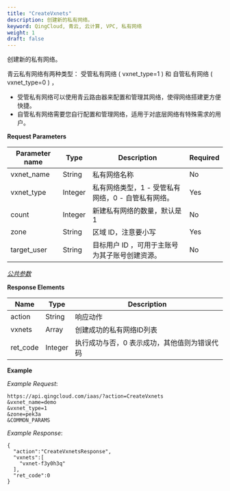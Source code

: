 ```yaml
---
title: "CreateVxnets"
description: 创建新的私有网络。
keyword: QingCloud, 青云, 云计算, VPC, 私有网络
weight: 1
draft: false
---
```




创建新的私有网络。

青云私有网络有两种类型： 受管私有网络 ( vxnet_type=1 ) 和 自管私有网络 ( vxnet_type=0 ) ，

*   受管私有网络可以使用青云路由器来配置和管理其网络，使得网络搭建更方便快捷。
*   自管私有网络需要您自行配置和管理网络，适用于对底层网络有特殊需求的用户。

**Request Parameters**

| Parameter name | Type | Description | Required |
| --- | --- | --- | --- |
| vxnet_name | String | 私有网络名称 | No |
| vxnet_type | Integer | 私有网络类型，1 - 受管私有网络，0 - 自管私有网络。 | Yes |
| count | Integer | 新建私有网络的数量，默认是1 | No |
| zone | String | 区域 ID，注意要小写 | Yes |
| target_user | String | 目标用户 ID ，可用于主账号为其子账号创建资源。 | No |

[_公共参数_](../../get_api/parameters/)

**Response Elements**

| Name | Type | Description |
| --- | --- | --- |
| action | String | 响应动作 |
| vxnets | Array | 创建成功的私有网络ID列表 |
| ret_code | Integer | 执行成功与否，0 表示成功，其他值则为错误代码 |

**Example**

_Example Request_:

```
https://api.qingcloud.com/iaas/?action=CreateVxnets
&vxnet_name=demo
&vxnet_type=1
&zone=pek3a
&COMMON_PARAMS
```

_Example Response_:

```
{
  "action":"CreateVxnetsResponse",
  "vxnets":[
    "vxnet-f3y0h3q"
  ],
  "ret_code":0
}
```
